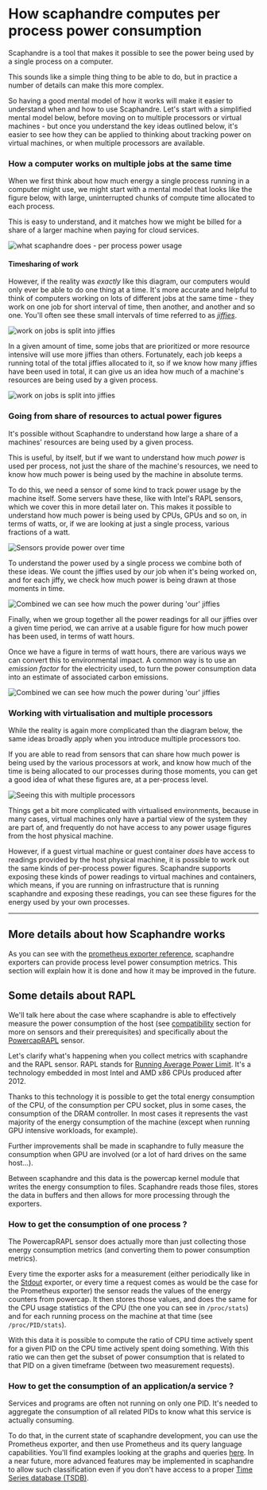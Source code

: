 # How scaphandre computes per process power consumption

Scaphandre is a tool that makes it possible to see the power being used by a single process on a computer.

This sounds like a simple thing thing to be able to do, but in practice a number of details can make this more complex.

So having a good mental model of how it works will make it easier to understand when and how to use Scaphandre. Let's start with a simplified mental model below, before moving on to multiple processors or virtual machines - but once you understand the key ideas outlined below, it's easier to see how they can be applied to thinking about tracking power on virtual machines, or when multiple processors are available.

### How a computer works on multiple jobs at the same time

When we first think about how much energy a single process running in a computer might use, we might start with a mental model that looks like the figure below, with large, uninterrupted chunks of compute time allocated to each process.

This is easy to understand, and it matches how we might be billed for a share of a larger machine when paying for cloud services.

![what scaphandre does - per process power usage](../img/what-scaphandre-does.png)

#### Timesharing of work

However, if the reality was _exactly_ like this diagram, our computers would only ever be able to do one thing at a time. It's more accurate and helpful to think of computers working on lots of different jobs at the same time - they work on one job for short interval of time, then another, and another and so one. You'll often see these small intervals of time referred to as _[jiffies](https://www.anshulpatel.in/post/linux_cpu_percentage/)_.

![work on jobs is split into jiffies](../img/jiffies.png)

In a given amount of time, some jobs that are prioritized or more resource intensive will use more jiffies than others. Fortunately, each job keeps a running total of the total jiffies allocated to it, so if we know how many jiffies have been used in total, it can give us an idea how much of a machine's resources are being used by a given process.

![work on jobs is split into jiffies](../img/total-time-share.png)
### Going from share of resources to actual power figures

It's possible without Scaphandre to understand how large a share of a machines' resources are being used by a given process.

This is useful, by itself, but if we want to understand how much _power_ is used per process, not just the share of the machine's resources, we need to know how much power is being used by the machine in absolute terms.

To do this, we need a sensor of some kind to track power usage by the machine itself. Some servers have these, like with Intel's RAPL sensors, which we cover this in more detail later on. This makes it possible to understand how much power is being used by CPUs, GPUs and so on, in terms of watts, or, if we are looking at just a single process, various fractions of a watt.

![Sensors provide power over time](../img/power-over-time.png)

To understand the power used by a single process we combine both of these ideas. We count the jiffies used by _our_ job when it's being worked on, and for each jiffy, we check how much power is being drawn at those moments in time.

![Combined we can see how much the power during 'our' jiffies](../img/power-and-share-of-usage.png)

Finally, when we group together all the power readings for all our jiffies over a given time period, we can arrive at a usable figure for how much power has been used, in terms of watt hours.

Once we have a figure in terms of watt hours, there are various ways we can convert this to environmental impact. A common way is to use an _emission factor_ for the electricity used, to turn the power consumption data into an estimate of associated carbon emissions.

![Combined we can see how much the power during 'our' jiffies](../img/power-by-process.png)

### Working with virtualisation and multiple processors

While the reality is again more complicated than the diagram below, the same ideas broadly apply when you introduce multiple processors too.

If you are able to read from sensors that can share how much power is being used by the various processors at work, and know how much of the time is being allocated to our processes during those moments, you can get a good idea of what these figures are, at a per-process level.

![Seeing this with multiple processors](../img/multiple-processors.png)

Things get a bit more complicated with virtualised environments, because in many cases, virtual machines only have a partial view of the system they are part of, and frequently do not have access to any power usage figures from the host physical machine.

However, if a guest virtual machine or guest container _does_ have access to readings provided by the host physical machine, it is possible to work out the same kinds of per-process power figures. Scaphandre supports exposing these kinds of power readings to virtual machines and containers, which means, if you are running on infrastructure that is running scaphandre and exposing these readings, you can see these figures for the energy used by your own processes.


----

## More details about how Scaphandre works

As you can see with the [prometheus exporter reference](../references/exporter-prometheus.md), scaphandre exporters can provide process level power consumption metrics. This section will explain how it is done and how it may be improved in the future.

## Some details about RAPL

We'll talk here about the case where scaphandre is able to effectively measure the power consumption of the host (see [compatibility](../compatibility.md) section for more on sensors and their prerequisites) and specifically about the [PowercapRAPL](../references/sensor-powercap_rapl.md) sensor.

Let's clarify what's happening when you collect metrics with scaphandre and the RAPL sensor.
RAPL stands for [Running Average Power Limit](https://01.org/blogs/2014/running-average-power-limit-%E2%80%93-rapl). It's a technology embedded in most Intel and AMD x86 CPUs produced after 2012.

Thanks to this technology it is possible to get the total energy consumption of the CPU, of the consumption per CPU socket, plus in some cases, the consumption of the DRAM controller. In most cases it represents the vast majority of the energy consumption of the machine (except when running GPU intensive workloads, for example).

Further improvements shall be made in scaphandre to fully measure the consumption when GPU are involved (or a lot of hard drives on the same host...).

Between scaphandre and this data is the powercap kernel module that writes the energy consumption to files. Scaphandre reads those files, stores the data in buffers and then allows for more processing through the exporters.

### How to get the consumption of one process ?

The PowercapRAPL sensor does actually more than just collecting those energy consumption metrics (and converting them to power consumption metrics).

Every time the exporter asks for a measurement (either periodically like in the [Stdout](../references/exporter-stdout.md) exporter, or every time a request comes as would be the case for the Prometheus exporter) the sensor reads the values of the energy counters from powercap. It then stores those values, and does the same for the CPU usage statistics of the CPU (the one you can see in `/proc/stats`) and for each running process on the machine at that time (see `/proc/PID/stats`).

With this data it is possible to compute the ratio of CPU time actively spent for a given PID on the CPU time actively spent doing something. With this ratio we can then get the subset of power consumption that is related to that PID on a given timeframe (between two measurement requests).

### How to get the consumption of an application/a service ?

Services and programs are often not running on only one PID. It's needed to aggregate the consumption of all related PIDs to know what this service is actually consuming.

To do that, in the current state of scaphandre development, you can use the Prometheus exporter, and then use Prometheus and its query language capabilities. You'll find examples looking at the graphs and queries [here](https://metrics.hubblo.org). In a near future, more advanced features may be implemented in scaphandre to allow such classification even if you don't have access to a proper [Time Series database (TSDB)](https://en.wikipedia.org/wiki/Time_series_database).
